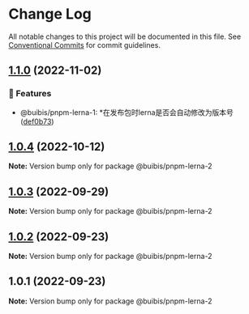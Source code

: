 # Change Log

All notable changes to this project will be documented in this file.
See [Conventional Commits](https://conventionalcommits.org) for commit guidelines.

## [1.1.0](https://github.com/zqinmiao/pnpm-example/compare/@buibis/pnpm-lerna-2@1.0.4...@buibis/pnpm-lerna-2@1.1.0) (2022-11-02)


### 🎸 Features

* @buibis/pnpm-lerna-1: *在发布包时lerna是否会自动修改为版本号 ([def0b73](https://github.com/zqinmiao/pnpm-example/commit/def0b7334f2fcc860dd735025df7bd531900e688))



## [1.0.4](https://github.com/zqinmiao/pnpm-example/compare/@buibis/pnpm-lerna-2@1.0.3...@buibis/pnpm-lerna-2@1.0.4) (2022-10-12)

**Note:** Version bump only for package @buibis/pnpm-lerna-2





## [1.0.3](https://github.com/zqinmiao/pnpm-example/compare/@buibis/pnpm-lerna-2@1.0.2...@buibis/pnpm-lerna-2@1.0.3) (2022-09-29)

**Note:** Version bump only for package @buibis/pnpm-lerna-2





## [1.0.2](https://github.com/zqinmiao/pnpm-example/compare/@buibis/pnpm-lerna-2@1.0.1...@buibis/pnpm-lerna-2@1.0.2) (2022-09-23)

**Note:** Version bump only for package @buibis/pnpm-lerna-2





## 1.0.1 (2022-09-23)

**Note:** Version bump only for package @buibis/pnpm-lerna-2
